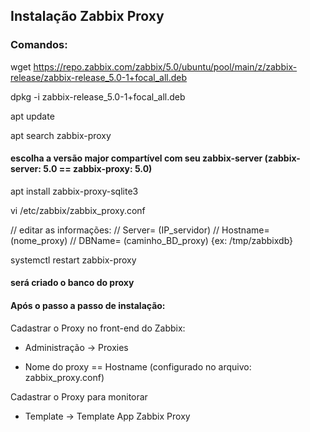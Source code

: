 ## Instalação Zabbix Proxy

### Comandos:

wget https://repo.zabbix.com/zabbix/5.0/ubuntu/pool/main/z/zabbix-release/zabbix-release_5.0-1+focal_all.deb

dpkg -i zabbix-release_5.0-1+focal_all.deb

apt update

apt search zabbix-proxy

#### escolha a versão major compartível com seu zabbix-server (zabbix-server: 5.0 == zabbix-proxy: 5.0)

apt install zabbix-proxy-sqlite3

vi /etc/zabbix/zabbix_proxy.conf

// editar as informações:
// Server= (IP_servidor)
// Hostname= (nome_proxy)
// DBName= (caminho_BD_proxy) {ex: /tmp/zabbixdb}

systemctl restart zabbix-proxy

#### será criado o banco do proxy


#### Após o passo a passo de instalação:

Cadastrar o Proxy no front-end do Zabbix:
    
- Administração → Proxies 
    
- Nome do proxy == Hostname (configurado no arquivo: zabbix_proxy.conf)
    
Cadastrar o Proxy para monitorar
    
- Template → Template App Zabbix Proxy